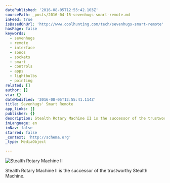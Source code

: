 ```yaml
---
datePublished: '2016-08-05T12:55:42.103Z'
sourcePath: _posts/2016-04-15-sevenhugs-smart-remote.md
inFeed: true
isBasedOnUrl: 'http://www.coolhunting.com/tech/sevenhugs-smart-remote'
hasPage: false
keywords:
  - sevenhugs
  - remote
  - interface
  - sonos
  - sockets
  - smart
  - controls
  - apps
  - lightbulbs
  - pointing
related: []
author: []
via: {}
dateModified: '2016-08-05T12:55:41.114Z'
title: Sevenhugs' Smart Remote
app_links: []
publisher: {}
description: Stealth Rotary Machine II is the successor of the trustworthy Stealth Machine.
inLanguage: en
inNav: false
starred: false
_context: 'http://schema.org'
_type: MediaObject

---
```

![Stealth Rotary Machine II](https://the-grid-user-content.s3-us-west-2.amazonaws.com/9b230ee8-689d-44b3-bf2c-54e162b3a487.jpg)

Stealth Rotary Machine II is the successor of the trustworthy Stealth Machine.